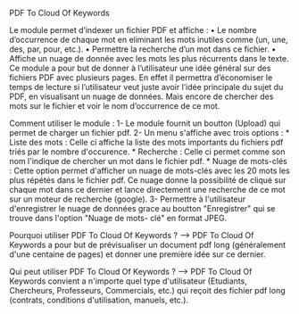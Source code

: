 PDF To Cloud Of Keywords

Le module permet d’indexer un fichier PDF et affiche :
•	Le nombre d’occurrence de chaque mot en eliminant les mots inutiles comme (un, une, des, par, pour, etc.).
•	Permettre la recherche d’un mot dans ce fichier.
•	Affiche un nuage de donnée avec les mots les plus récurrents dans le texte.
Ce module a pour but de donner à l’utilisateur une idée général sur des fichiers PDF avec plusieurs pages. En effet il permettra d’économiser le temps de lecture si l’utilisateur veut juste avoir l’idée principale du sujet du PDF, en visualisant un nuage de données. Mais encore de chercher des mots sur le fichier et voir le nom d’occurrence de ce mot.

Comment utiliser le module :
1- Le module fournit un boutton (Upload) qui permet de charger un fichier pdf.
2- Un menu s'affiche avec trois options : 
    * Liste des mots : Celle ci affiche la liste des mots importants du fichiers pdf triés par le nombre d'occurence.
    * Recherche : Celle ci permet comme son nom l'indique de chercher un mot dans le fichier pdf.
    * Nuage de mots-clés : Cette option permet d'afficher un nuage de mots-clés avec les 20 mots les plus répétés dans le fichier pdf.
      Ce nuage donne la possibilité de cliqué sur chaque mot dans ce dernier et lance directement une recherche de ce mot sur un moteur de       recherche (google).
3- Permettre à l'utilisateur d'enregistrer le nuage de données grace au boutton "Enregistrer" qui se trouve dans l'option "Nuage de mots-    clé" en format JPEG.

Pourquoi utiliser PDF To Cloud Of Keywords ?
  --> PDF To Cloud Of Keywords a pour but de prévisualiser un document pdf long (généralement d'une centaine de pages) et donner une             première idée sur ce dernier.
  
Qui peut utiliser PDF To Cloud Of Keywords ?
  --> PDF To Cloud Of Keywords convient a n'importe quel type d'utilisateur (Etudiants, Chercheurs, Professeurs, Commercials, etc.) qui         reçoit des fichier pdf long (contrats, conditions d'utilisation, manuels, etc.).
  
  
